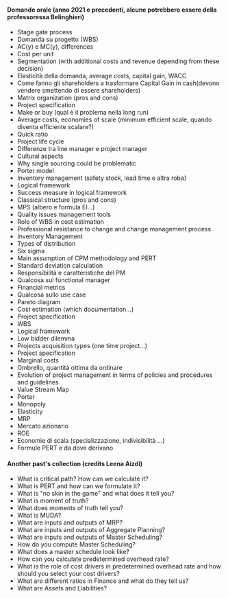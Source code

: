 #### Domande orale (anno 2021 e precedenti, alcune potrebbero essere della professoressa Belinghieri)

-	Stage gate process
-	Domanda su progetto (WBS)
-	AC(y) e MC(y), differences
-	Cost per unit 
-	Segmentation (with additional costs and revenue depending from these decision)
-	Elasticità della domanda, average costs, capital gain, WACC
-	Come fanno gli shareholders a trasformare Capital Gain in cash(devono vendere smettendo di essere shareholders)
-	Matrix organization (pros and cons)
-	Project specification
-	Make or buy (qual è il problema nella long run)
-	Average costs, economies of scale (minimum efficient scale, quando diventa efficiente scalare?)
-	Quick ratio
-	Project life cycle
-	Differenze tra line manager e project manager
-	Cultural aspects
-	Why single sourcing could be problematic
-	Porter model
-	Inventory management (safety stock, lead time e altra roba)
-	Logical framework
-	Success measure in logical framework
-	Classical structure (pros and cons)
-	MPS (albero e formula EI...)
-	Quality issues management tools
-	Role of WBS in cost estimation
-	Professional resistance to change and change management process
-	Inventory Management
-	Types of distribution
-	Six sigma
-	Main assumption of CPM methodology and PERT
-	Standard deviation calculation
-	Responsibilità e caratteristiche del PM
-	Qualcosa sul functional manager
-	Financial metrics
-	Qualcosa sullo use case
-	Pareto diagram
-	Cost estimation (which documentation...)
-	Project specification
-	WBS
-	Logical framework
-	Low bidder dilemma
-	Projects acquisition types (one time project...)
-	Project specification
-	Marginal costs
-	Ombrello, quantità ottima da ordinare
-	Evolution of project management in terms of policies and procedures and guidelines
-	Value Stream Map
-	Porter
-	Monopoly
-	Elasticity 
-	MRP
-	Mercato azionario
-	ROE
-	Economie di scala (specializzazione, indivisibilità …)
-	Formule PERT e da dove derivano


#### Another past's collection (credits Leena Aizdi)

- What is critical path? How can we calculate it?
- What is PERT and how can we formulate it?
- What is "no skin in the game" and what does it tell you?
- What is moment of truth?
- What does moments of truth tell you?
- What is MUDA?
- What are inputs and outputs of MRP?
- What are inputs and outputs of Aggregate Planning?
- What are inputs and outputs of Master Scheduling?
- How do you compute Master Scheduling?
- What does a master schedule look like?
- How can you calculate predetermined overhead rate?
- What is the role of cost drivers in predetermined overhead rate and how should you select your cost drivers?
- What are different ratios in Finance and what do they tell us?
- What are Assets and Liabilities?